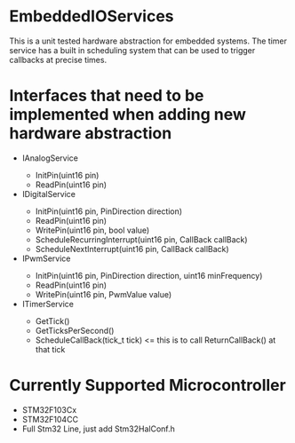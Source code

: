 # EmbeddedIOServices
This is a unit tested hardware abstraction for embedded systems. The timer service has a built in scheduling system that can be used to trigger callbacks at precise times.

# Interfaces that need to be implemented when adding new hardware abstraction
<ul>
  <li>IAnalogService</li>
  <ul>
    <li>InitPin(uint16 pin)</li>
    <li>ReadPin(uint16 pin)</li>
  </ul>
  <li>IDigitalService</li>
  <ul>
    <li>InitPin(uint16 pin, PinDirection direction)</li>
    <li>ReadPin(uint16 pin)</li>
    <li>WritePin(uint16 pin, bool value)</li>
    <li>ScheduleRecurringInterrupt(uint16 pin, CallBack callBack)
    <li>ScheduleNextInterrupt(uint16 pin, CallBack callBack)
  </ul>
  <li>IPwmService</li>
  <ul>
    <li>InitPin(uint16 pin, PinDirection direction, uint16 minFrequency)</li>
    <li>ReadPin(uint16 pin)</li>
    <li>WritePin(uint16 pin, PwmValue value)</li>
  </ul>
  <li>ITimerService</li>
  <ul>
    <li>GetTick()</li>
    <li>GetTicksPerSecond()</li>
    <li>ScheduleCallBack(tick_t tick) <= this is to call ReturnCallBack() at that tick</li>
  </ul>
</ul>

# Currently Supported Microcontroller
<ul>
  <li>STM32F103Cx</li>
  <li>STM32F104CC</li>
  <li>Full Stm32 Line, just add Stm32HalConf.h</li>
</ul>
  
